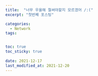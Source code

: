 ```yaml
---
title:  "너무 우울해 뭘써야할지 모르겠어 /:("
excerpt: "첫번째 포스팅"

categories:
  - Network 
tags:


toc: true
toc_sticky: true
 
date: 2021-12-17
last_modified_at: 2021-12-20
---
```


